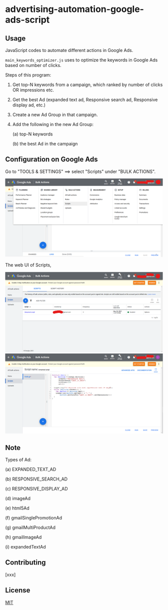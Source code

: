 # advertising-automation-google-ads-script

## Usage

JavaScript codes to automate different actions in Google Ads.

`main_keywords_optimizer.js` uses to optimize the keywords in Google Ads based on number of clicks.

Steps of this program:

1. Get top-N keywords from a campaign, which ranked by number of clicks OR impressions etc.

2. Get the best Ad (expanded text ad, Responsive search ad, Responsive display ad, etc.)

3. Create a new Ad Group in that campaign.

4. Add the following in the new Ad Group:

   (a) top-N keywords

   (b) the best Ad in the campaign 

## Configuration on Google Ads

Go to "TOOLS & SETTINGS" ==> select "Scripts" under "BULK ACTIONS".

<img src="img\google-ads-readme-01.png" style="zoom:50%;" />

The web UI of Scripts,

<img src="img\google-ads-readme-02.png" style="zoom:50%;" />

<img src="img\google-ads-readme-03.png" style="zoom:50%;" />

## Note

Types of Ad:

(a) EXPANDED_TEXT_AD

(b) RESPONSIVE_SEARCH_AD

(c) RESPONSIVE_DISPLAY_AD

(d) imageAd

(e) html5Ad

(f) gmailSinglePromotionAd

(g) gmailMultiProductAd

(h) gmailImageAd

(i) expandedTextAd

## Contributing

[xxx]

## License
[MIT](https://choosealicense.com/licenses/mit/)